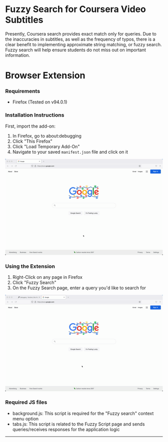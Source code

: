 # Fuzzy Search for Coursera Video Subtitles

Presently, Coursera search provides exact match only for queries. Due to the inaccuracies in subtitles, as well as the frequency of typos, there is a clear benefit to implementing approximate string matching, or fuzzy search. Fuzzy search will help ensure students do not miss out on important information.

# Browser Extension

### Requirements

- Firefox (Tested on v94.0.1)

### Installation Instructions

First, import the add-on:

1. In Firefox, go to about:debugging
2. Click "This Firefox"
3. Click "Load Temporary Add-On"
4. Navigate to your saved `manifest.json` file and click on it

![Install Gif](./browser-extension/images/Install_Fuzzy_Search.gif)

### Using the Extension

1. Right-Click on any page in Firefox
2. Click "Fuzzy Search"
3. On the Fuzzy Search page, enter a query you'd like to search for

![Using Fuzzy Search Gif](./browser-extension/images/Using_Fuzzy_Search.gif)

### Required JS files

- background.js: This script is required for the "Fuzzy search" context menu option
- tabs.js: This script is related to the Fuzzy Script page and sends queries/receives responses for the application logic

---

